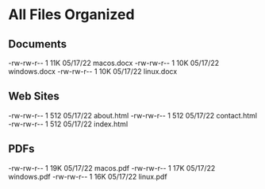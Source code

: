 # All Files Organized
## Documents
-rw-rw-r-- 1 11K 05/17/22 macos.docx
-rw-rw-r-- 1 10K 05/17/22 windows.docx
-rw-rw-r-- 1 10K 05/17/22 linux.docx
## Web Sites
-rw-rw-r-- 1 512 05/17/22 about.html
-rw-rw-r-- 1 512 05/17/22 contact.html
-rw-rw-r-- 1 512 05/17/22 index.html
## PDFs
-rw-rw-r-- 1 19K 05/17/22 macos.pdf
-rw-rw-r-- 1 17K 05/17/22 windows.pdf
-rw-rw-r-- 1 16K 05/17/22 linux.pdf
